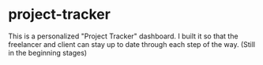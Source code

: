 # project-tracker
This is a personalized "Project Tracker" dashboard. I built it so that the freelancer and client can stay up to date through each step of the way. (Still in the beginning stages)
